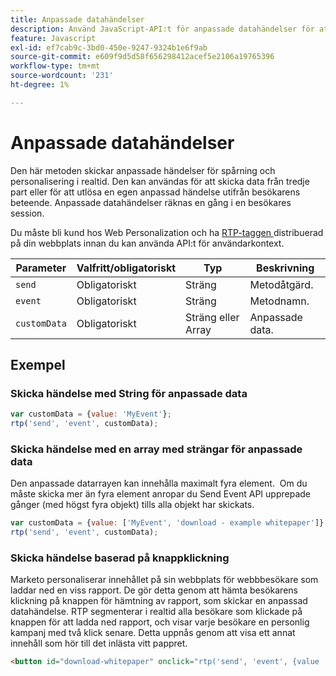 ```yaml
---
title: Anpassade datahändelser
description: Använd JavaScript-API:t för anpassade datahändelser för att spåra dina unika händelser.
feature: Javascript
exl-id: ef7cab9c-3bd0-450e-9247-9324b1e6f9ab
source-git-commit: e609f9d5d58f656298412acef5e2106a19765396
workflow-type: tm+mt
source-wordcount: '231'
ht-degree: 1%

---
```


# Anpassade datahändelser

Den här metoden skickar anpassade händelser för spårning och personalisering i realtid. Den kan användas för att skicka data från tredje part eller för att utlösa en egen anpassad händelse utifrån besökarens beteende. Anpassade datahändelser räknas en gång i en besökares session.

Du måste bli kund hos Web Personalization och ha [RTP-taggen ](https://experienceleague.adobe.com/en/docs/marketo/using/product-docs/web-personalization/rtp-tag-implementation/deploy-the-rtp-javascript) distribuerad på din webbplats innan du kan använda API:t för användarkontext.

| Parameter | Valfritt/obligatoriskt | Typ | Beskrivning |
|---|---|---|---|
| `send` | Obligatoriskt | Sträng | Metodåtgärd. |
| `event` | Obligatoriskt | Sträng | Metodnamn. |
| `customData` | Obligatoriskt | Sträng eller Array | Anpassade data. |

## Exempel

### Skicka händelse med String för anpassade data

```javascript
var customData = {value: 'MyEvent'};
rtp('send', 'event', customData);
```

### Skicka händelse med en array med strängar för anpassade data

Den anpassade datarrayen kan innehålla maximalt fyra element.  Om du måste skicka mer än fyra element anropar du Send Event API upprepade gånger (med högst fyra objekt) tills alla objekt har skickats.

```javascript
var customData = {value: ['MyEvent', 'download - example whitepaper']};
rtp('send', 'event', customData);
```

### Skicka händelse baserad på knappklickning

Marketo personaliserar innehållet på sin webbplats för webbbesökare som laddar ned en viss rapport. De gör detta genom att hämta besökarens klickning på knappen för hämtning av rapport, som skickar en anpassad datahändelse. RTP segmenterar i realtid alla besökare som klickade på knappen för att ladda ned rapport, och visar varje besökare en personlig kampanj med två klick senare. Detta uppnås genom att visa ett annat innehåll som hör till det inlästa vitt pappret.

```html
<button id="download-whitepaper" onclick="rtp('send', 'event', {value :'download - example whitepaper'})">Download</button>
```

